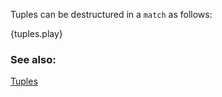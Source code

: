 Tuples can be destructured in a `match` as follows:

{tuples.play}

### See also:

[Tuples](/tuples.html)
